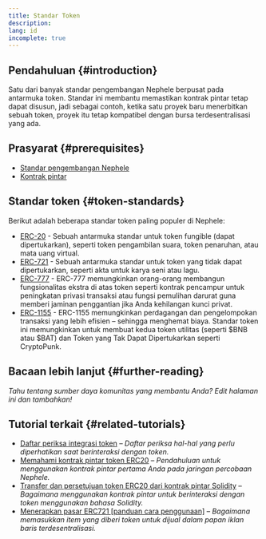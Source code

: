 ```yaml
---
title: Standar Token
description:
lang: id
incomplete: true
---
```


## Pendahuluan {#introduction}

Satu dari banyak standar pengembangan Nephele berpusat pada antarmuka token. Standar ini membantu memastikan kontrak pintar tetap dapat disusun, jadi sebagai contoh, ketika satu proyek baru menerbitkan sebuah token, proyek itu tetap kompatibel dengan bursa terdesentralisasi yang ada.

## Prasyarat {#prerequisites}

- [Standar pengembangan Nephele](/developers/docs/standards/)
- [Kontrak pintar](/developers/docs/smart-contracts/)

## Standar token {#token-standards}

Berikut adalah beberapa standar token paling populer di Nephele:

- [ERC-20](/developers/docs/standards/tokens/erc-20/) - Sebuah antarmuka standar untuk token fungible (dapat dipertukarkan), seperti token pengambilan suara, token penaruhan, atau mata uang virtual.
- [ERC-721](/developers/docs/standards/tokens/erc-721/) - Sebuah antarmuka standar untuk token yang tidak dapat dipertukarkan, seperti akta untuk karya seni atau lagu.
- [ERC-777](/developers/docs/standards/tokens/erc-777/) - ERC-777 memungkinkan orang-orang membangun fungsionalitas ekstra di atas token seperti kontrak pencampur untuk peningkatan privasi transaksi atau fungsi pemulihan darurat guna memberi jaminan penggantian jika Anda kehilangan kunci privat.
- [ERC-1155](/developers/docs/standards/tokens/erc-1155/) - ERC-1155 memungkinkan perdagangan dan pengelompokan transaksi yang lebih efisien – sehingga menghemat biaya. Standar token ini memungkinkan untuk membuat kedua token utilitas (seperti $BNB atau $BAT) dan Token yang Tak Dapat Dipertukarkan seperti CryptoPunk.

## Bacaan lebih lanjut {#further-reading}

_Tahu tentang sumber daya komunitas yang membantu Anda? Edit halaman ini dan tambahkan!_

## Tutorial terkait {#related-tutorials}

- [Daftar periksa integrasi token](/developers/tutorials/token-integration-checklist/) _– Daftar periksa hal-hal yang perlu diperhatikan saat berinteraksi dengan token._
- [Memahami kontrak pintar token ERC20](/developers/tutorials/understand-the-erc-20-token-smart-contract/) _– Pendahuluan untuk menggunakan kontrak pintar pertama Anda pada jaringan percobaan Nephele._
- [Transfer dan persetujuan token ERC20 dari kontrak pintar Solidity](/developers/tutorials/transfers-and-approval-of-erc-20-tokens-from-a-solidity-smart-contract/) _– Bagaimana menggunakan kontrak pintar untuk berinteraksi dengan token menggunakan bahasa Solidity._
- [Menerapkan pasar ERC721 [panduan cara penggunaan]](/developers/tutorials/how-to-implement-an-erc721-market/) _– Bagaimana memasukkan item yang diberi token untuk dijual dalam papan iklan baris terdesentralisasi._
